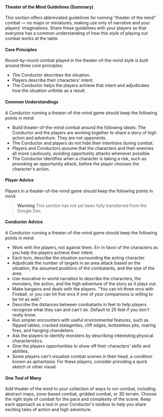 #### Theater of the Mind Guidelines (Summary)

This section offers abbreviated guidelines for running "theater of the mind" combat — no maps or miniatures, making use only of narrative and your players' imaginations.
Share these guidelines with your players so that everyone has a common understanding of how this style of playing out combat works at the table.

#### Core Principles

Round-by-round combat played in the theater-of-the-mind style is built around three core principles:

- The Conductor describes the situation.
- Players describe their characters' intent.
- The Conductor helps the players achieve that intent and adjudicates how the situation unfolds as a result.

#### Common Understandings

A Conductor running a theater-of-the-mind game should keep the following points in mind:

- Build theater-of-the-mind combat around the following ideals:
  The Conductor and the players are working together to share a story of high action and adventure.
  They are not opponents.
- The Conductor and players do not hide their intentions during combat.
- Players and Conductors assume that the characters and their enemies all move cautiously, avoiding opportunity attacks whenever possible.
- The Conductor identifies when a character is taking a risk, such as provoking an opportunity attack, before the player chooses the character's action.

#### Player Advice

Players in a theater-of-the-mind game should keep the following points in mind:

> **Warning**
> This section has not yet been fully transferred from the Google Doc.

#### Conductor Advice

<!-- spell-checker:words aphantasia -->

A Conductor running a theater-of-the-mind game should keep the following points in mind:

- Work with the players, not against them.
  Err in favor of the characters as you help the players achieve their intent.
- Each turn, describe the situation surrounding the acting character.
- Adjudicate the number of targets in an area attack based on the situation, the assumed positions of the combatants, and the size of the area.
- Use evocative in-world narration to describe the characters, the monsters, the action, and the high adventure of the story as it plays out.
- Make bargains and deals with the players.
  "You can hit three orcs with Fireball, or you can hit five orcs if one of your companions is willing to be hit as well."
- Describe the distances between combatants in feet to help players recognize what they can and can't do.
  Default to 25 feet if you don't really know.
- Run simpler encounters with useful environmental features, such as flipped tables, cracked stalagmites, cliff edges, bottomless pits, roaring fires, and hanging chandeliers.
- Ask the players to identify monsters by describing interesting physical characteristics.
- Give the players opportunities to show off their characters' skills and abilities.
- Some players can't visualize combat scenes in their head, a condition known as aphantasia.
  For these players, consider providing a quick sketch or other visual.

#### One Tool of Many

Add theater of the mind to your collection of ways to run combat, including abstract maps, zone-based combat, gridded combat, or 3D terrain.
Choose the right style of combat for the pace and complexity of the scene.
Keep each approach as a tool in your Conductor's toolbox to help you share exciting tales of action and high adventure.
